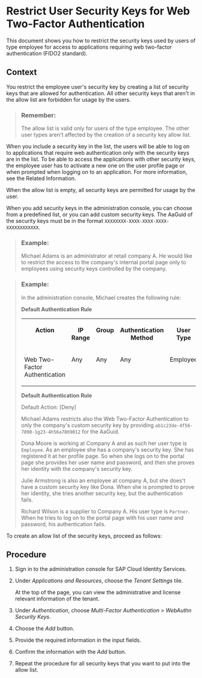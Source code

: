<!-- loio72e3cafc63b14123bda1d10f26007a0d -->

# Restrict User Security Keys for Web Two-Factor Authentication

This document shows you how to restrict the security keys used by users of type employee for access to applications requiring web two-factor authentication \(FIDO2 standard\).



## Context

You restrict the employee user's security key by creating a list of security keys that are allowed for authentication. All other security keys that aren't in the allow list are forbidden for usage by the users.

> ### Remember:  
> The allow list is valid only for users of the type employee. The other user types aren't affected by the creation of a security key allow list.

When you include a security key in the list, the users will be able to log on to applications that require web authentication only with the security keys are in the list. To be able to access the applications with other security keys, the employee user has to activate a new one on the user profile page or when prompted when logging on to an application. For more information, see the Related Information.

When the allow list is empty, all security keys are permitted for usage by the user.

When you add security keys in the administration console, you can choose from a predefined list, or you can add custom security keys. The AaGuid of the security keys must be in the format `XXXXXXXX-XXXX-XXXX-XXXX-XXXXXXXXXXXX`.

> ### Example:  
> Michael Adams is an administrator at retail company A. He would like to restrict the access to the company's internal portal page only to employees using security keys controlled by the company.

> ### Example:  
> In the administration console, Michael creates the following rule:
> 
> **Default Authentication Rule**
> 
> 
> <table>
> <tr>
> <th valign="top" align="center">
> 
> Action
> 
> 
> 
> </th>
> <th valign="top" align="center">
> 
> IP Range
> 
> 
> 
> </th>
> <th valign="top" align="center">
> 
> Group
> 
> 
> 
> </th>
> <th valign="top">
> 
> Authentication Method
> 
> 
> 
> </th>
> <th valign="top">
> 
> User Type
> 
> 
> 
> </th>
> </tr>
> <tr>
> <td valign="top">
> 
> Web Two-Factor Authentication
> 
> 
> 
> </td>
> <td valign="top">
> 
> Any
> 
> 
> 
> </td>
> <td valign="top">
> 
> Any
> 
> 
> 
> </td>
> <td valign="top">
> 
> Any
> 
> 
> 
> </td>
> <td valign="top">
> 
> Employee
> 
> 
> 
> </td>
> </tr>
> </table>
> 
> **Default Authentication Rule**
> 
> Default Action: [Deny\]
> 
> Michael Adams restricts also the Web Two-Factor Authentication to only the company's custom security key by providing `ab1c23de-4f56-7890-1g23-4h56а78б9012` for the AaGuid.
> 
> Dona Moore is working at Company A and as such her user type is `Employee`. As an employee she has a company's security key. She has registered it at her profile page. So when she logs on to the portal page she provides her user name and password, and then she proves her identity with the company's security key.
> 
> Julie Armstrong is also an employee at company A, but she does't have a custom security key like Dona. When she is prompted to prove her identity, she tries another security key, but the authentication fails.
> 
> Richard Wilson is a supplier to Company A. His user type is `Partner`. When he tries to log on to the portal page with his user name and password, his authentication fails.

To create an allow list of the security keys, proceed as follows:



## Procedure

1.  Sign in to the administration console for SAP Cloud Identity Services.

2.  Under *Applications and Resources*, choose the *Tenant Settings* tile.

    At the top of the page, you can view the administrative and license relevant information of the tenant.

3.  Under *Authentication*, choose *Multi-Factor Authentication* \> *WebAuthn Security Keys*.

4.  Choose the *Add* button.

5.  Provide the required information in the input fields.

6.  Confirm the information with the *Add* button.

7.  Repeat the procedure for all security keys that you want to put into the allow list.


